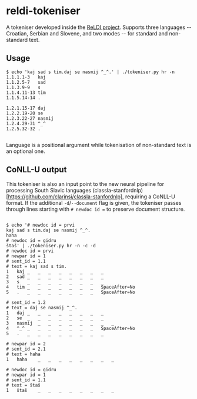 # reldi-tokeniser

A tokeniser developed inside the [ReLDI project](https://reldi.spur.uzh.ch). Supports three languages -- Croatian, Serbian and Slovene, and two modes -- for standard and non-standard text.

## Usage

```
$ echo 'kaj sad s tim.daj se nasmij ^_^.' | ./tokeniser.py hr -n
1.1.1.1-3	kaj
1.1.2.5-7	sad
1.1.3.9-9	s
1.1.4.11-13	tim
1.1.5.14-14	.

1.2.1.15-17	daj
1.2.2.19-20	se
1.2.3.22-27	nasmij
1.2.4.29-31	^_^
1.2.5.32-32	.


```

Language is a positional argument while tokenisation of non-standard text is an optional one.

## CoNLL-U output

This tokeniser is also an input point to the new neural pipeline for processing South Slavic languages (classla-stanfordnlp)[https://github.com/clarinsi/classla-stanfordnlp], requiring a CoNLL-U format. If the additional ```-d```/```--document``` flag is given, the tokeniser passes through lines starting with ```# newdoc id =``` to preserve document structure.

```

$ echo '# newdoc id = prvi
kaj sad s tim.daj se nasmij ^_^.
haha
# newdoc id = gidru
štaš' | ./tokeniser.py hr -n -c -d
# newdoc id = prvi
# newpar id = 1
# sent_id = 1.1
# text = kaj sad s tim.
1	kaj	_	_	_	_	_	_	_	_
2	sad	_	_	_	_	_	_	_	_
3	s	_	_	_	_	_	_	_	_
4	tim	_	_	_	_	_	_	_	SpaceAfter=No
5	.	_	_	_	_	_	_	_	SpaceAfter=No

# sent_id = 1.2
# text = daj se nasmij ^_^.
1	daj	_	_	_	_	_	_	_	_
2	se	_	_	_	_	_	_	_	_
3	nasmij	_	_	_	_	_	_	_	_
4	^_^	_	_	_	_	_	_	_	SpaceAfter=No
5	.	_	_	_	_	_	_	_	_

# newpar id = 2
# sent_id = 2.1
# text = haha
1	haha	_	_	_	_	_	_	_	_

# newdoc id = gidru
# newpar id = 1
# sent_id = 1.1
# text = štaš
1	štaš	_	_	_	_	_	_	_	_

```
